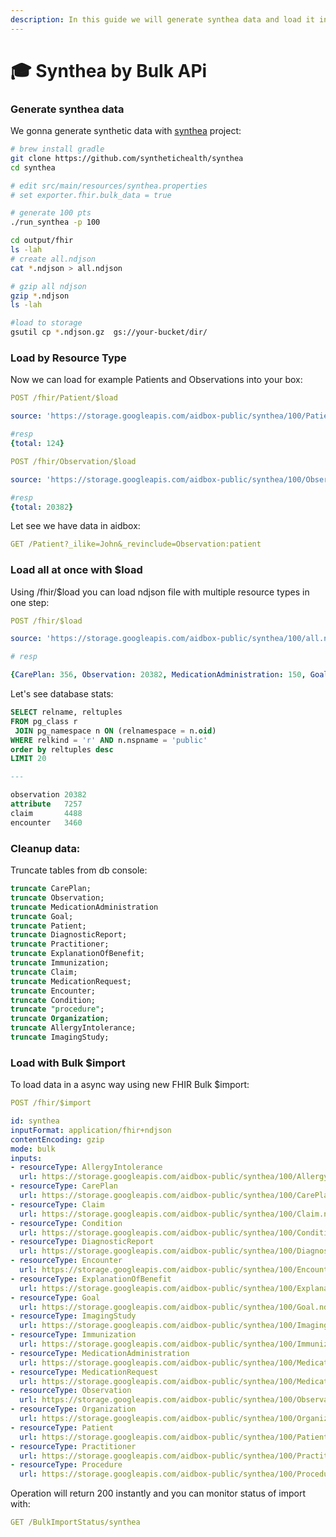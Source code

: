 ```yaml
---
description: In this guide we will generate synthea data and load it into aidbox
---
```


# 🎓 Synthea by Bulk APi

### Generate synthea data

We gonna generate synthetic data with [synthea](https://github.com/synthetichealth/synthea) project:

```bash
# brew install gradle
git clone https://github.com/synthetichealth/synthea
cd synthea

# edit src/main/resources/synthea.properties
# set exporter.fhir.bulk_data = true

# generate 100 pts
./run_synthea -p 100

cd output/fhir
ls -lah
# create all.ndjson
cat *.ndjson > all.ndjson

# gzip all ndjson
gzip *.ndjson
ls -lah

#load to storage
gsutil cp *.ndjson.gz  gs://your-bucket/dir/
```

### Load by Resource Type

Now we can load for example Patients and Observations into your box:

```yaml
POST /fhir/Patient/$load

source: 'https://storage.googleapis.com/aidbox-public/synthea/100/Patient.ndjson.gz'

#resp
{total: 124}
```

```yaml
POST /fhir/Observation/$load

source: 'https://storage.googleapis.com/aidbox-public/synthea/100/Observation.ndjson.gz'

#resp
{total: 20382}
```

Let see we have data in aidbox:

```yaml
GET /Patient?_ilike=John&_revinclude=Observation:patient
```

### Load all at once with $load

Using /fhir/$load you can load ndjson file with multiple resource types in one step:

```yaml
POST /fhir/$load

source: 'https://storage.googleapis.com/aidbox-public/synthea/100/all.ndjson.gz'

# resp

{CarePlan: 356, Observation: 20382, MedicationAdministration: 150, Goal: 301, Patient: 124, DiagnosticReport: 1430, Practitioner: 181, ExplanationOfBenefit: 3460, Immunization: 1636, Claim: 4488, MedicationRequest: 1028, Encounter: 3460, Condition: 871, Procedure: 2854, Organization: 181, AllergyIntolerance: 40, ImagingStudy: 134}
```

Let's see database stats:

```sql
SELECT relname, reltuples 
FROM pg_class r 
 JOIN pg_namespace n ON (relnamespace = n.oid) 
WHERE relkind = 'r' AND n.nspname = 'public'
order by reltuples desc
LIMIT 20

--- 

observation	20382
attribute	7257
claim	    4488
encounter	3460
```

### Cleanup data:

Truncate tables from db console:

```sql
truncate CarePlan;
truncate Observation;
truncate MedicationAdministration
truncate Goal;
truncate Patient;
truncate DiagnosticReport;
truncate Practitioner;
truncate ExplanationOfBenefit;
truncate Immunization;
truncate Claim;
truncate MedicationRequest;
truncate Encounter;
truncate Condition;
truncate "procedure";
truncate Organization;
truncate AllergyIntolerance;
truncate ImagingStudy;

```

### Load with Bulk $import

To load data in a async way using new FHIR Bulk $import:

```yaml
POST /fhir/$import

id: synthea
inputFormat: application/fhir+ndjson
contentEncoding: gzip
mode: bulk
inputs:
- resourceType: AllergyIntolerance
  url: https://storage.googleapis.com/aidbox-public/synthea/100/AllergyIntolerance.ndjson.gz
- resourceType: CarePlan
  url: https://storage.googleapis.com/aidbox-public/synthea/100/CarePlan.ndjson.gz
- resourceType: Claim
  url: https://storage.googleapis.com/aidbox-public/synthea/100/Claim.ndjson.gz
- resourceType: Condition
  url: https://storage.googleapis.com/aidbox-public/synthea/100/Condition.ndjson.gz
- resourceType: DiagnosticReport
  url: https://storage.googleapis.com/aidbox-public/synthea/100/DiagnosticReport.ndjson.gz
- resourceType: Encounter
  url: https://storage.googleapis.com/aidbox-public/synthea/100/Encounter.ndjson.gz
- resourceType: ExplanationOfBenefit
  url: https://storage.googleapis.com/aidbox-public/synthea/100/ExplanationOfBenefit.ndjson.gz
- resourceType: Goal
  url: https://storage.googleapis.com/aidbox-public/synthea/100/Goal.ndjson.gz
- resourceType: ImagingStudy
  url: https://storage.googleapis.com/aidbox-public/synthea/100/ImagingStudy.ndjson.gz
- resourceType: Immunization
  url: https://storage.googleapis.com/aidbox-public/synthea/100/Immunization.ndjson.gz
- resourceType: MedicationAdministration
  url: https://storage.googleapis.com/aidbox-public/synthea/100/MedicationAdministration.ndjson.gz
- resourceType: MedicationRequest
  url: https://storage.googleapis.com/aidbox-public/synthea/100/MedicationRequest.ndjson.gz
- resourceType: Observation
  url: https://storage.googleapis.com/aidbox-public/synthea/100/Observation.ndjson.gz
- resourceType: Organization
  url: https://storage.googleapis.com/aidbox-public/synthea/100/Organization.ndjson.gz
- resourceType: Patient
  url: https://storage.googleapis.com/aidbox-public/synthea/100/Patient.ndjson.gz
- resourceType: Practitioner
  url: https://storage.googleapis.com/aidbox-public/synthea/100/Practitioner.ndjson.gz
- resourceType: Procedure
  url: https://storage.googleapis.com/aidbox-public/synthea/100/Procedure.ndjson.gz
```

Operation will return 200  instantly and you can monitor status of import with:

```yaml
GET /BulkImportStatus/synthea
```

